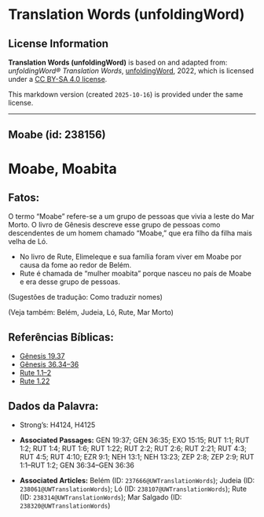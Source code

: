 # Translation Words (unfoldingWord)

## License Information

**Translation Words (unfoldingWord)** is based on and adapted from: _unfoldingWord® Translation Words_, [unfoldingWord](https://unfoldingword.org/utw), 2022, which is licensed under a [CC BY-SA 4.0 license](https://creativecommons.org/licenses/by-sa/4.0/legalcode.en).

This markdown version (created `2025-10-16`) is provided under the same license.



--------------------------------

## Moabe (id: 238156)

Moabe, Moabita
==============

Fatos:
------

O termo “Moabe” refere\-se a um grupo de pessoas que vivia a leste do Mar Morto. O livro de Gênesis descreve esse grupo de pessoas como descendentes de um homem chamado “Moabe,” que era filho da filha mais velha de Ló.

* No livro de Rute, Elimeleque e sua família foram viver em Moabe por causa da fome ao redor de Belém.
* Rute é chamada de “mulher moabita” porque nasceu no país de Moabe e era desse grupo de pessoas.

(Sugestões de tradução: Como traduzir nomes)

(Veja também: Belém, Judeia, Ló, Rute, Mar Morto)

Referências Bíblicas:
---------------------

* [Gênesis 19\.37](https://ref.ly/Gen19:37)
* [Gênesis 36\.34–36](https://ref.ly/Gen36:34-Gen36:36)
* [Rute 1\.1–2](https://ref.ly/Ruth1:1-Ruth1:2)
* [Rute 1\.22](https://ref.ly/Ruth1:22)

Dados da Palavra:
-----------------

* Strong’s: H4124, H4125

* **Associated Passages:** GEN 19:37; GEN 36:35; EXO 15:15; RUT 1:1; RUT 1:2; RUT 1:4; RUT 1:6; RUT 1:22; RUT 2:2; RUT 2:6; RUT 2:21; RUT 4:3; RUT 4:5; RUT 4:10; EZR 9:1; NEH 13:1; NEH 13:23; ZEP 2:8; ZEP 2:9; RUT 1:1–RUT 1:2; GEN 36:34–GEN 36:36
* **Associated Articles:** Belém (ID: `237666@UWTranslationWords`); Judeia (ID: `238061@UWTranslationWords`); Ló (ID: `238107@UWTranslationWords`); Rute (ID: `238314@UWTranslationWords`); Mar Salgado (ID: `238320@UWTranslationWords`)

